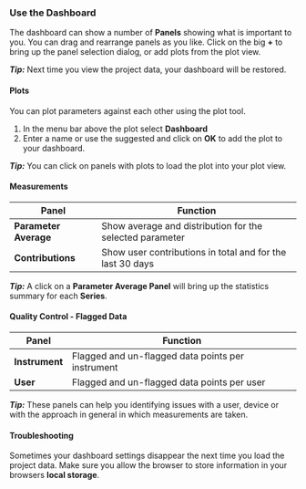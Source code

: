### Use the Dashboard

The dashboard can show a number of **Panels** showing what is important to you. You can drag and rearrange panels as you like. Click on the big **+** to bring up the panel selection dialog, or add plots from the plot view.

***Tip:*** Next time you view the project data, your dashboard will be restored.

#### Plots

You can plot parameters against each other using the plot tool.

1. In the menu bar above the plot select **Dashboard**
2. Enter a name or use the suggested and click on **OK** to add the plot to your dashboard.

***Tip:*** You can click on panels with plots to load the plot into your plot view.

#### Measurements

| Panel  | Function |
| ------ | -------- |
| **Parameter Average**  | Show average and distribution for the selected parameter |
| **Contributions** | Show user contributions in total and for the last 30 days |

***Tip:*** A click on a **Parameter Average Panel** will bring up the statistics summary for each **Series**.

#### Quality Control - Flagged Data

| Panel  | Function |
| ------ | -------- |
| **Instrument** | Flagged and un-flagged data points per instrument |
| **User**   | Flagged and un-flagged data points per user |

***Tip:*** These panels can help you identifying issues with a user, device or with the approach in general in which measurements are taken.

#### Troubleshooting

Sometimes your dashboard settings disappear the next time you load the project data.
Make sure you allow the browser to store information in your browsers **local storage**.